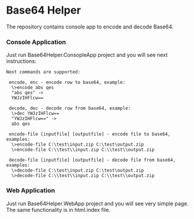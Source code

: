 # Base64 Helper

The repository contains console app to encode and decode Base64.

### Console Application

Just run Base64Helper.ConsopleApp project and you will see next instructions:
```
Next commands are supported:

 encode, enc - encode row to base64, example:
  \>encode abs qes
  "abs qes" ->
  YWJzIHFlcw==

 decode, dec - decode row from base64, example:
  \>dec YWJzIHFlcw==
  "YWJzIHFlcw==" ->
  abs qes

 encode-file [inputfile] [outputfile] - encode file to base64, examples:
  \>encode-file C:\test\input.zip C:\test\output.zip
  \>encode-file C:\\test\\input.zip C:\\test\\output.zip

 decode-file [inputfile] [outputfile] - decode file from base64, examples:
  \>decode-file C:\test\input.zip C:\test\output.zip
  \>decode-file C:\\test\\input.zip C:\\test\\output.zip
```


### Web Application

Just run Base64Helper.WebApp project and you will see very simple page.
The same functionality is in html.index file.
